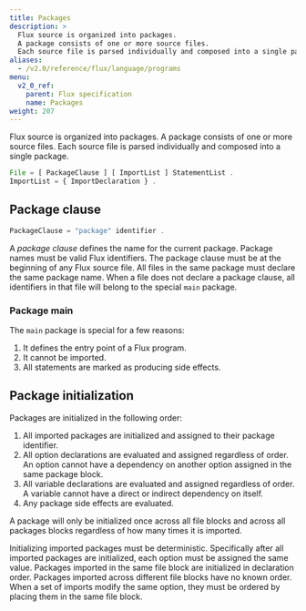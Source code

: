 ```yaml
---
title: Packages
description: >
  Flux source is organized into packages.
  A package consists of one or more source files.
  Each source file is parsed individually and composed into a single package.
aliases:
  - /v2.0/reference/flux/language/programs
menu:
  v2_0_ref:
    parent: Flux specification
    name: Packages
weight: 207
---
```


Flux source is organized into packages.
A package consists of one or more source files.
Each source file is parsed individually and composed into a single package.

```js
File = [ PackageClause ] [ ImportList ] StatementList .
ImportList = { ImportDeclaration } .
```

## Package clause

```js
PackageClause = "package" identifier .
```

A _package clause_ defines the name for the current package.
Package names must be valid Flux identifiers.
The package clause must be at the beginning of any Flux source file.
All files in the same package must declare the same package name.
When a file does not declare a package clause, all identifiers in that
file will belong to the special `main` package.

### Package main

The `main` package is special for a few reasons:

1. It defines the entry point of a Flux program.
2. It cannot be imported.
3. All statements are marked as producing side effects.

## Package initialization

Packages are initialized in the following order:

1. All imported packages are initialized and assigned to their package identifier.
2. All option declarations are evaluated and assigned regardless of order.
   An option cannot have a dependency on another option assigned in the same package block.
3. All variable declarations are evaluated and assigned regardless of order. A variable cannot have a direct or indirect dependency on itself.
4. Any package side effects are evaluated.

A package will only be initialized once across all file blocks and across all packages blocks regardless of how many times it is imported.

Initializing imported packages must be deterministic.
Specifically after all imported packages are initialized, each option must be assigned the same value.
Packages imported in the same file block are initialized in declaration order.
Packages imported across different file blocks have no known order.
When a set of imports modify the same option, they must be ordered by placing them in the same file block.
